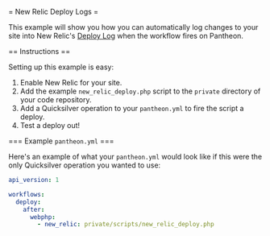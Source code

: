 = New Relic Deploy Logs =

This example will show you how you can automatically log changes to your site into New Relic's [Deploy Log](https://docs.newrelic.com/docs/apm/applications-menu/events/deployments-page) when the workflow fires on Pantheon.

== Instructions ==

Setting up this example is easy:

1. Enable New Relic for your site.
2. Add the example `new_relic_deploy.php` script to the `private` directory of your code repository.
2. Add a Quicksilver operation to your `pantheon.yml` to fire the script a deploy.
3. Test a deploy out!

=== Example `pantheon.yml` ===

Here's an example of what your `pantheon.yml` would look like if this were the only Quicksilver operation you wanted to use:

```yaml
api_version: 1

workflows:
  deploy:
    after:
      webphp:
        - new_relic: private/scripts/new_relic_deploy.php
```